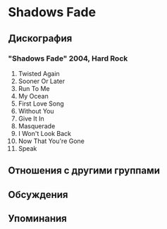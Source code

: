 # Shadows Fade



## Дискография

### "Shadows Fade" 2004, Hard Rock

01. Twisted Again
02. Sooner Or Later
03. Run To Me
04. My Ocean
05. First Love Song
06. Without You
07. Give It In
08. Masquerade
09. I Won't Look Back
10. Now That You're Gone
11. Speak


## Отношения с другими группами


## Обсуждения


## Упоминания

